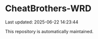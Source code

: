 # CheatBrothers-WRD

Last updated: 2025-06-22 14:23:44

This repository is automatically maintained.

